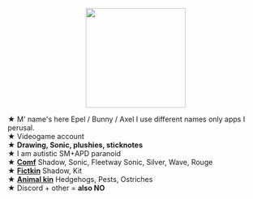 <p align="center">
<img src="https://media.discordapp.net/attachments/1196764336656502797/1232701237086916669/Untitled84_20240424213419.png?ex=662a69fd&is=6629187d&hm=f68f73f9b6eb1bd5827029199dcbceede57ddcc14b492f935ffdbc414aa451f4&"<width="197" height="197">
</p>

★ M' name's here Epel / Bunny / Axel I use different names only apps I perusal.
\
★ Videogame account
\
★ **Drawing, Sonic, plushies, sticknotes**
\
★ I am autistic SM+APD paranoid
\
★ [**Comf**](!) Shadow, Sonic, Fleetway Sonic, Silver, Wave, Rouge
\
★ [**Fictkin**](!) Shadow, Kit
\
★ [**Animal kin**](!) Hedgehogs, Pests, Ostriches
\
★ Discord + other = **also NO**
